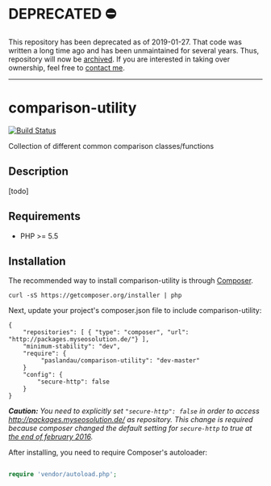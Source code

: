 # DEPRECATED ⛔ 

This repository has been deprecated as of 2019-01-27. That code was written a long time ago and has been unmaintained for several years.
Thus, repository will now be [archived](https://github.blog/2017-11-08-archiving-repositories/).
If you are interested in taking over ownership, feel free to [contact me](https://www.pascallandau.com/about/).

---

# comparison-utility
[![Build Status](https://travis-ci.org/paslandau/comparison-utility.svg?branch=master)](https://travis-ci.org/paslandau/comparison-utility)

Collection of different common comparison classes/functions

## Description
[todo]

## Requirements

- PHP >= 5.5

## Installation

The recommended way to install comparison-utility is through [Composer](http://getcomposer.org/).

    curl -sS https://getcomposer.org/installer | php

Next, update your project's composer.json file to include comparison-utility:

    {
        "repositories": [ { "type": "composer", "url": "http://packages.myseosolution.de/"} ],
        "minimum-stability": "dev",
        "require": {
             "paslandau/comparison-utility": "dev-master"
        }
        "config": {
            "secure-http": false
        }
    }

_**Caution:** You need to explicitly set `"secure-http": false` in order to access http://packages.myseosolution.de/ as repository. 
This change is required because composer changed the default setting for `secure-http` to true at [the end of february 2016](https://github.com/composer/composer/commit/cb59cf0c85e5b4a4a4d5c6e00f827ac830b54c70#diff-c26d84d5bc3eed1fec6a015a8fc0e0a7L55)._


After installing, you need to require Composer's autoloader:
```php

require 'vendor/autoload.php';
```
